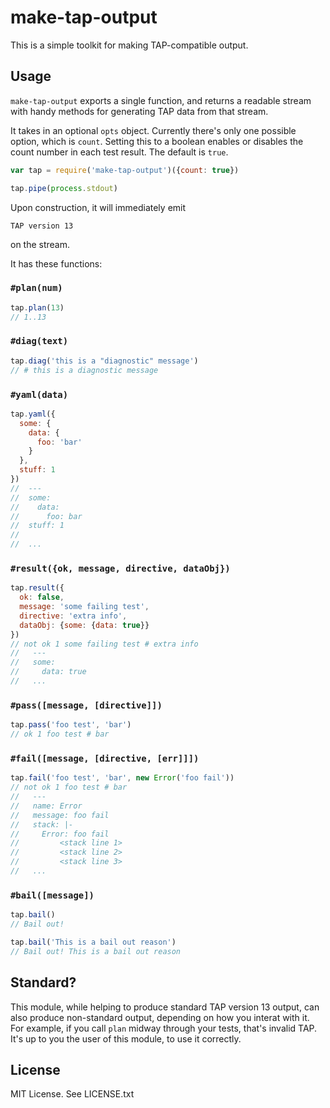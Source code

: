 # make-tap-output

This is a simple toolkit for making TAP-compatible output.

## Usage

`make-tap-output` exports a single function, and returns a readable stream with
handy methods for generating TAP data from that stream.

It takes in an optional `opts` object. Currently there's only one possible
option, which is `count`. Setting this to a boolean enables or disables the
count number in each test result. The default is `true`.

```js
var tap = require('make-tap-output')({count: true})

tap.pipe(process.stdout)
```

Upon construction, it will immediately emit

```
TAP version 13
```

on the stream.

It has these functions:

### `#plan(num)`

```js
tap.plan(13)
// 1..13
```

### `#diag(text)`

```js
tap.diag('this is a "diagnostic" message')
// # this is a diagnostic message
```

### `#yaml(data)`

```js
tap.yaml({
  some: {
    data: {
      foo: 'bar'
    }
  },
  stuff: 1
})
//  ---
//  some:
//    data:
//      foo: bar
//  stuff: 1
//
//  ...
```

### `#result({ok, message, directive, dataObj})`

```js
tap.result({
  ok: false,
  message: 'some failing test',
  directive: 'extra info',
  dataObj: {some: {data: true}}
})
// not ok 1 some failing test # extra info
//   ---
//   some:
//     data: true
//   ...
```

### `#pass([message, [directive]])`

```js
tap.pass('foo test', 'bar')
// ok 1 foo test # bar
```

### `#fail([message, [directive, [err]]])`

```js
tap.fail('foo test', 'bar', new Error('foo fail'))
// not ok 1 foo test # bar
//   ---
//   name: Error
//   message: foo fail
//   stack: |-
//     Error: foo fail
//         <stack line 1>
//         <stack line 2>
//         <stack line 3>
//   ...
```

### `#bail([message])`

```js
tap.bail()
// Bail out!
```

```js
tap.bail('This is a bail out reason')
// Bail out! This is a bail out reason
```

## Standard?

This module, while helping to produce standard TAP version 13 output, can also
produce non-standard output, depending on how you interat with it. For example,
if you call `plan` midway through your tests, that's invalid TAP. It's up to you
the user of this module, to use it correctly.

## License

MIT License. See LICENSE.txt
